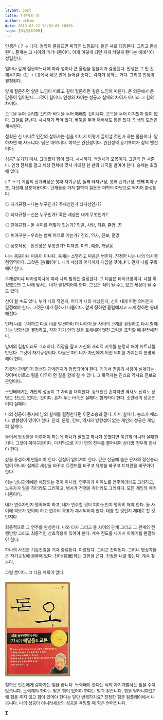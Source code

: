 ```yaml
---
layout: post
title: 인문학의 힘
author: drkim
date: 2013-03-22 12:52:03 +0900
tags: [깨달음의대화]
---
```


  


인생은 ( ? → ! )다. 철학이 물음표면 미학은 느낌표다. 둘은 서로 대칭된다. 그리고 완성된다. 문제는 그 사이의 메커니즘이다. 이게 이렇게 되면 저게 저렇게 된다는 비례식이 성립한다. 


  


얼마나 깊게 질문하느냐에 따라 얼마나 큰 울림을 얻을지가 결정된다. 인생은 그 빈 칸 채우기다. (□ → □)에서 네모 안에 들어갈 숫자는 각자가 정하는 거다. 그리고 인생이 결정된다. 


  


얕게 질문하면 얕은 느낌이 따르고 깊이 질문하면 깊은 느낌이 따른다. 큰 의문에서 큰 감동이 일어난다. 그것이 힘이다. 인생의 차이는 성공과 실패의 차이가 아니라 그 힘의 차이다. 


  


오목을 두어 승리할 것인가 바둑을 두어 패배할 것이냐다. 오목을 두어 이겨봤자 힘이 없다. 그걸로 끝난다. 시시하기 짝이 없다. 바둑을 두어 패배해도 힘은 있다. 인생의 도전은 계속된다.


  


철학은 한 마디로 인간의 살아가는 힘을 어디서 어떻게 끌어낼 것인가 하는 물음이다. 말하자면 왜 사느냐다. 답은 미학이다. 미학은 완전성이다. 완전성의 동기부여가 삶의 엔진이다. 


  


성공? 웃기지 마셔. 그래봤자 힘이 없다. 시시하다. 백원내기 오목이다. 그딴거 안 쳐준다. 인생 전체를 걸고 세상 전체에 맞서 거대한 한 판의 대국을 벌여야 한다. 승패는 초월해 있다.


  


( ? → ! ) 게임의 전개과정은 첫째 자기규정, 둘째 타자규정, 셋째 관계규정, 넷째 피아구분, 다섯째 상호작용이다. 단계들을 거쳐 철학의 질문은 미학의 화답으로 짝지어 완성된다. 


  


◎ 자기규정 – 나는 누구인가? 주체성인가 타자성인가?

◎ 타자규정 – 신은 누구인가? 혹은 세상은 내게 무엇인가?

◎ 관계규정 – 둘 사이를 어떻게 잇는가? 믿음, 사랑, 자유, 존엄, 꿈

◎ 피아구분 – 우리는 함께 어디로 가는가? 진리, 역사, 진보, 문명

◎ 상호작용 – 완전성은 무엇인가? 디자인, 미학, 예술, 깨달음 


  


나는 몸뚱이나 마음이 아니다. 육체는 소멸하고 마음은 변한다. 진정한 나는 나의 의사결정영역이다. 그것은 권(權)이다. 내가 세상의 어디까지 개입할 것이냐다. 먼저 나를 구획해야 한다. 


  


주체성이냐 타자성이냐에 따라 나의 범위는 결정된다. 그 다음은 타자규정이다. 나를 확정했으면 그 나에 맞서는 너가 결정되어야 한다. 그것은 적이 될 수도 있고 세상이 될 수도 있다.


  


신이 될 수도 있다. 누가 나의 적인지, 어디가 나의 세상인지, 신이 내게 어떤 의미인지 결정해야 한다. 그것은 내가 정하기 나름이다. 얕게 정하면 졸렬해지고 크게 정하면 웅대해진다. 


  


먼저 나를 구획하고 다음 너를 발견하며 더 나아가 둘 사이의 관계를 설정하고 다시 함께 가는 방향성을 결정하고, 각자 자기 안의 것을 토해내어 멋진 그림을 조직할 때 완전해진다. 


  


남녀의 결합이라도 그러하다. 직장을 잡고 자신의 사회적 지위를 분명히 해야 파트너를 만난다. 그것이 자기규정이다. 다음은 파트너가 자신에게 어떤 의미를 가지는지 분명히해야 한다.


  


하룻밤 관계인지 평생의 관계인지가 정립되어야 한다. 거기서 믿음과 사랑이 설계되는 것이며 비로소 팀을 이루어 먼 길을 함께 갈 수 있다. 그 목적지는 진리요 역사요 진보요 문명이다. 


  


소인배에게는 개인의 성공이 그 자리를 대체한다. 중요한건 혼자라면 역사도 진리도 문명도 진보도 없다는 것이다. 혼자 두는 바둑은 실패다. 함께라야 한다. 소인배의 성공은 이미 실패다. 


  


나의 성공이 동시에 남의 실패를 결정한다면 이혼소송과 같다. 이미 실패다. 승소가 패소다. 방향성이 있어야 한다. 진리, 문명, 진보, 역사의 방향성이 없는 개인의 성공은 게임의 실패다. 


  


둘이서 앙상블을 이루어야 하는데 하나가 잘했고 하나가 못했다면 이긴게 아니라 실패한 거다. 그것이 피아구분이다. 마지막으로 자기 안의 전부를 끌어내어 상대방 전부와 만나야 한다. 


  


삶을 풍성하게 만들어야 한다. 결실이 얻어져야 한다. 깊은 산골에 숨은 은자의 정신승리법이 아니라 실제로 세상을 바꾸고 트렌드를 바꾸고 유행을 바꾸고 디자인을 바꾸어야 한다. 


  


이는 남녀관계에만 해당되는 것이 아니라, 연주자가 피아노를 연주하더라도 그러하고, 노동자가 일을 하더라도 그러하고, 병사가 전쟁을 하더라도 그러하다. 모든 게임의 메커니즘이다. 


  


내가 연주자인지 명확해야 하고, 내가 연주할 것이 피아노인지 명확히 해야 한다. 둘 사이에 악보가 있어야 하고 연주의 목표가 제시되어야 한다. 대충 할 것인지 제대로 할 것인지다. 


  


최종적으로 그 연주를 완성한다. 나와 타자 그리고 둘 사이의 관계 그리고 그 관계의 진행방향 그리고 최종적인 상호작용이 있어야 한다. 계속 진도를 나가서 이야기를 완결해야 한다. 


  


하나의 사건은 기승전결을 거쳐 종료된다. 아름답다. 그리고 전파된다. 그러나 명상가들은 자기규정에 골몰해 있다. 진아(眞我)라는 표현을 쓴다. 진정한 나를 찾는다. 계속 찾는다. 


  


그럴 뿐이다. 그 다음 계획이 없다. 


  






 ###


  





  ![](/files/attach/images/198/727/315/55.JPG)


 철학은 인간에게 살아가는 힘을 줍니다. 노력해야 한다는 식의 자기계발서는 힘을 주지 않습니다. 노력해야 한다는 말은 힘이 있어야 한다는 말과 같습니다. 힘을 달라니까요? 왜 힘을 주지 않고 힘이 있어야 한다는 말만 반복하지요? 진정한 힘은 팀플레이에서 나옵니다. 나의 성공이 아니라세상의 성공을 욕망할 때 힘은 얻어집니다. 





**∑**